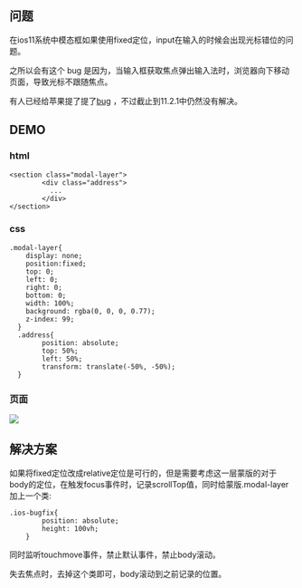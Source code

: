 ## 问题

在ios11系统中模态框如果使用fixed定位，input在输入的时候会出现光标错位的问题。

之所以会有这个 bug 是因为，当输入框获取焦点弹出输入法时，浏览器向下移动页面，导致光标不跟随焦点。

有人已经给苹果提了提了[bug](https://bugs.webkit.org/show_bug.cgi?id=176896) ，不过截止到11.2.1中仍然没有解决。

## DEMO

### html

```
<section class="modal-layer">
        <div class="address">
          ...
        </div>
</section>
```

### css 

```
.modal-layer{
    display: none;
    position:fixed;
    top: 0;
    left: 0;
    right: 0;
    bottom: 0;
    width: 100%;
    background: rgba(0, 0, 0, 0.77);
    z-index: 99;
  }
  .address{
      	position: absolute;
        top: 50%;
        left: 50%;
        transform: translate(-50%, -50%);
  }
```

### 页面

![](http://ww1.sinaimg.cn/large/6d691ee6ly1fox3kyoqfuj20l00ygacu.jpg)

## 解决方案

如果将fixed定位改成relative定位是可行的，但是需要考虑这一层蒙版的对于body的定位，在触发focus事件时，记录scrollTop值，同时给蒙版.modal-layer加上一个类:

```
.ios-bugfix{
        position: absolute;
        height: 100vh;
    }
```

同时监听touchmove事件，禁止默认事件，禁止body滚动。

失去焦点时，去掉这个类即可，body滚动到之前记录的位置。